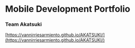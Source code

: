 # Mobile Development Portfolio
### Team Akatsuki
[https://vannirriesarmiento.github.io/AKATSUKI/](https://vannirriesarmiento.github.io/AKATSUKI/)
